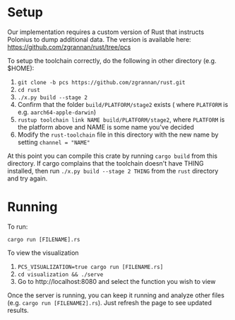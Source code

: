 # Setup

Our implementation requires a custom version of Rust that instructs Polonius to
dump additional data. The version is available here:
https://github.com/zgrannan/rust/tree/pcs

To setup the toolchain correctly, do the following in other directory (e.g. $HOME):

1. `git clone -b pcs https://github.com/zgrannan/rust.git`
2. `cd rust`
3. `./x.py build --stage 2`
4. Confirm that the folder `build/PLATFORM/stage2` exists (
   where `PLATFORM` is e.g. `aarch64-apple-darwin`)
5. `rustup toolchain link NAME build/PLATFORM/stage2`, where `PLATFORM` is the
   platform above and NAME is some name you've decided
6. Modify the `rust-toolchain` file in this directory with the new name by
   setting `channel = "NAME"`
   
At this point you can compile this crate by running `cargo build` from this
directory. If cargo complains that the toolchain doesn't have THING installed,
then run `./x.py build --stage 2 THING` from the `rust` directory and try again.

# Running
To run:

`cargo run [FILENAME].rs`

To view the visualization 

1. `PCS_VISUALIZATION=true cargo run [FILENAME.rs]`
2. `cd visualization && ./serve`
3. Go to http://localhost:8080 and select the function you wish to view

Once the server is running, you can keep it running and analyze other files
(e.g. `cargo run [FILENAME2].rs`). Just refresh the page to see updated results.
